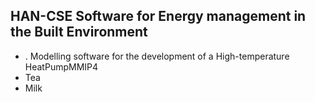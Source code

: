 ## HAN-CSE Software for Energy management in the Built Environment
 <ul>
  <li><a href="https://github.com/hancse/HT-Heatpump"></a>. Modelling software for the development of a High-temperature HeatPumpMMIP4 </li>
  <li>Tea</li>
  <li>Milk</li>
</ul> 
